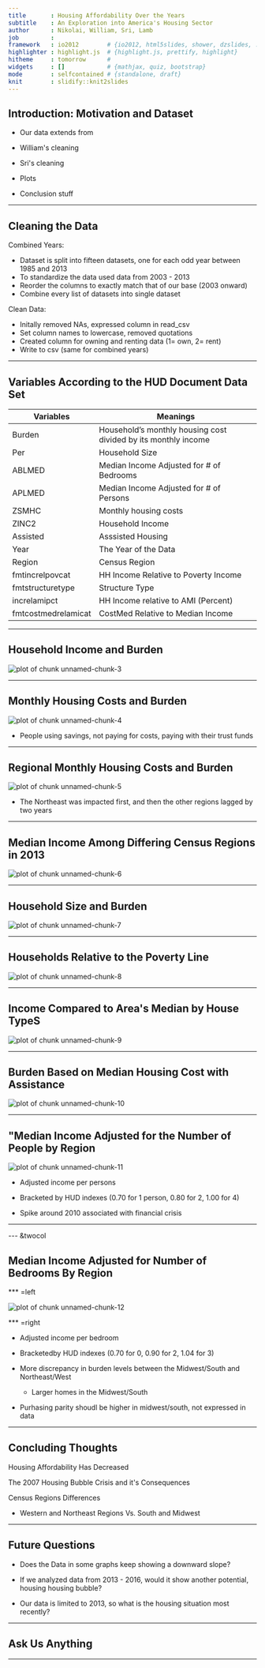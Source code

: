 ```yaml
---
title       : Housing Affordability Over the Years
subtitle    : An Exploration into America's Housing Sector
author      : Nikolai, William, Sri, Lamb
job         : 
framework   : io2012        # {io2012, html5slides, shower, dzslides, ...}
highlighter : highlight.js  # {highlight.js, prettify, highlight}
hitheme     : tomorrow      # 
widgets     : []            # {mathjax, quiz, bootstrap}
mode        : selfcontained # {standalone, draft}
knit        : slidify::knit2slides
---
```







## Introduction: Motivation and Dataset

* Our data extends from 

* William's cleaning
* Sri's cleaning
* Plots
* Conclusion stuff


---


## Cleaning the Data

Combined Years:

- Dataset is split into fifteen datasets, one for each odd year between 1985 and 2013
- To standardize the data used data from 2003 - 2013
- Reorder the columns to exactly match that of our base (2003 onward)
- Combine every list of datasets into single dataset

Clean Data:

- Initally removed NAs, expressed column in read_csv
- Set column names to lowercase, removed quotations
- Created column for owning and renting data (1= own, 2= rent)
- Write to csv (same for combined years)

---



## Variables According to the HUD Document Data Set 

Variables  | Meanings
---------- | --------
Burden | Household’s monthly housing cost divided by its monthly income
Per | Household Size 
ABLMED | Median Income Adjusted for # of Bedrooms
APLMED | Median Income Adjusted for # of Persons
ZSMHC | Monthly housing costs
ZINC2 | Household Income
Assisted | Asssisted Housing
Year | The Year of the Data
Region | Census Region
fmtincrelpovcat |HH Income Relative to Poverty Income 
fmtstructuretype | Structure Type
increlamipct | HH Income relative to AMI (Percent)
fmtcostmedrelamicat | CostMed Relative to Median Income 

---

## Household Income and Burden

<img src="figure/unnamed-chunk-3-1.png" title="plot of chunk unnamed-chunk-3" alt="plot of chunk unnamed-chunk-3" style="display: block; margin: auto;" />

---

## Monthly Housing Costs and Burden 


<img src="figure/unnamed-chunk-4-1.png" title="plot of chunk unnamed-chunk-4" alt="plot of chunk unnamed-chunk-4" style="display: block; margin: auto;" />


- People using savings, not paying for costs, paying with their trust funds

---

## Regional Monthly Housing Costs and Burden

<img src="figure/unnamed-chunk-5-1.png" title="plot of chunk unnamed-chunk-5" alt="plot of chunk unnamed-chunk-5" style="display: block; margin: auto;" />

- The Northeast was impacted first, and then the other regions lagged by two years 

---

## Median Income Among Differing Census Regions in 2013

<img src="figure/unnamed-chunk-6-1.png" title="plot of chunk unnamed-chunk-6" alt="plot of chunk unnamed-chunk-6" style="display: block; margin: auto;" />

--- 

## Household Size and Burden


![plot of chunk unnamed-chunk-7](figure/unnamed-chunk-7-1.png)


---

## Households Relative to the Poverty Line 

<img src="figure/unnamed-chunk-8-1.png" title="plot of chunk unnamed-chunk-8" alt="plot of chunk unnamed-chunk-8" style="display: block; margin: auto;" />


---


## Income Compared to Area's Median by House TypeS

<img src="figure/unnamed-chunk-9-1.png" title="plot of chunk unnamed-chunk-9" alt="plot of chunk unnamed-chunk-9" style="display: block; margin: auto;" />


---

## Burden Based on Median Housing Cost with Assistance

<img src="figure/unnamed-chunk-10-1.png" title="plot of chunk unnamed-chunk-10" alt="plot of chunk unnamed-chunk-10" style="display: block; margin: auto;" />


---

## "Median Income Adjusted for the Number of People by Region

<img src="figure/unnamed-chunk-11-1.png" title="plot of chunk unnamed-chunk-11" alt="plot of chunk unnamed-chunk-11" style="display: block; margin: auto;" />

- Adjusted income per persons

- Bracketed by HUD indexes (0.70 for 1 person, 0.80 for 2, 1.00 for 4)

- Spike around 2010 associated with financial crisis


---

--- &twocol

## Median Income Adjusted for Number of Bedrooms By Region

*** =left

![plot of chunk unnamed-chunk-12](figure/unnamed-chunk-12-1.png)


*** =right


- Adjusted income per bedroom

- Bracketedby HUD indexes (0.70 for 0, 0.90 for 2, 1.04 for 3)

- More discrepancy in burden levels between the Midwest/South and Northeast/West 
  
  - Larger homes in the Midwest/South

- Purhasing parity shoudl be higher in midwest/south, not expressed in data

---

## Concluding Thoughts

Housing Affordability Has Decreased

The 2007 Housing Bubble Crisis and it's Consequences

Census Regions Differences 
  
  - Western and Northeast Regions Vs. South and Midwest

---


## Future Questions 

* Does the Data in some graphs keep showing a downward slope? 

* If we analyzed data from 2013 - 2016, would it show another potential, housing housing bubble?

* Our data is limited to 2013, so what is the housing situation most recently?


---

## Ask Us Anything



---
